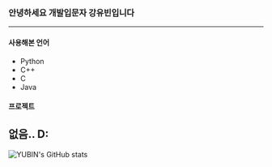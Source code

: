 ### 안녕하세요 개발입문자 강유빈입니다   
---
#### 사용해본 언어
- Python
- C++
- C
- Java    

#### 프로젝트    
없음.. D:     
---
![YUBIN's GitHub stats](https://github-readme-stats.vercel.app/api?username=ybkang1108&show_icons=true&?count_private=true)